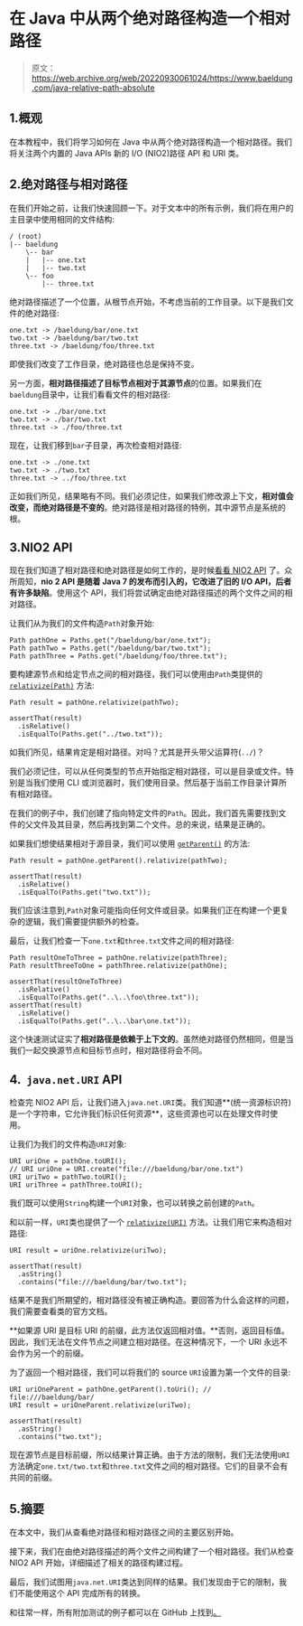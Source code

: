 # 在 Java 中从两个绝对路径构造一个相对路径

> 原文：<https://web.archive.org/web/20220930061024/https://www.baeldung.com/java-relative-path-absolute>

## 1.概观

在本教程中，我们将学习如何在 Java 中从两个绝对路径构造一个相对路径。我们将关注两个内置的 Java APIs 新的 I/O (NIO2)路径 API 和 URI 类。

## 2.绝对路径与相对路径

在我们开始之前，让我们快速回顾一下。对于文本中的所有示例，我们将在用户的主目录中使用相同的文件结构:

```
/ (root)
|-- baeldung
    \-- bar
    |   |-- one.txt
    |   |-- two.txt
    \-- foo
        |-- three.txt
```

绝对路径描述了一个位置，从根节点开始，不考虑当前的工作目录。以下是我们文件的绝对路径:

```
one.txt -> /baeldung/bar/one.txt
two.txt -> /baeldung/bar/two.txt
three.txt -> /baeldung/foo/three.txt
```

即使我们改变了工作目录，绝对路径也总是保持不变。

另一方面，**相对路径描述了目标节点相对于其源节点**的位置。如果我们在`baeldung`目录中，让我们看看文件的相对路径:

```
one.txt -> ./bar/one.txt
two.txt -> ./bar/two.txt
three.txt -> ./foo/three.txt
```

现在，让我们移到`bar`子目录，再次检查相对路径:

```
one.txt -> ./one.txt
two.txt -> ./two.txt
three.txt -> ../foo/three.txt
```

正如我们所见，结果略有不同。我们必须记住，如果我们修改源上下文，**相对值会改变，而绝对路径是不变的**。绝对路径是相对路径的特例，其中源节点是系统的根。

## 3.NIO2 API

现在我们知道了相对路径和绝对路径是如何工作的，是时候[看看 NIO2 API](/web/20221109203447/https://www.baeldung.com/java-nio-2-file-api) 了。众所周知，**nio 2 API 是随着 Java 7 的发布而引入的，它改进了旧的 I/O API，后者有许多缺陷**。使用这个 API，我们将尝试确定由绝对路径描述的两个文件之间的相对路径。

让我们从为我们的文件构造`Path`对象开始:

```
Path pathOne = Paths.get("/baeldung/bar/one.txt");
Path pathTwo = Paths.get("/baeldung/bar/two.txt");
Path pathThree = Paths.get("/baeldung/foo/three.txt");
```

要构建源节点和给定节点之间的相对路径，我们可以使用由`Path`类提供的 [`relativize(Path)`](https://web.archive.org/web/20221109203447/https://docs.oracle.com/javase/8/docs/api/java/nio/file/Path.html#relativize-java.nio.file.Path-) 方法:

```
Path result = pathOne.relativize(pathTwo);

assertThat(result)
  .isRelative()
  .isEqualTo(Paths.get("../two.txt"));
```

如我们所见，结果肯定是相对路径。对吗？尤其是开头带父运算符(`../`)？

我们必须记住，可以从任何类型的节点开始指定相对路径，可以是目录或文件。特别是当我们使用 CLI 或浏览器时，我们使用目录。然后基于当前工作目录计算所有相对路径。

在我们的例子中，我们创建了指向特定文件的`Path`。因此，我们首先需要找到文件的父文件及其目录，然后再找到第二个文件。总的来说，结果是正确的。

如果我们想使结果相对于源目录，我们可以使用 [`getParent()`](https://web.archive.org/web/20221109203447/https://docs.oracle.com/javase/8/docs/api/java/nio/file/Path.html#getParent--) 的方法:

```
Path result = pathOne.getParent().relativize(pathTwo);

assertThat(result)
  .isRelative()
  .isEqualTo(Paths.get("two.txt"));
```

我们应该注意到,`Path`对象可能指向任何文件或目录。如果我们正在构建一个更复杂的逻辑，我们需要提供额外的检查。

最后，让我们检查一下`one.txt`和`three.txt`文件之间的相对路径:

```
Path resultOneToThree = pathOne.relativize(pathThree);
Path resultThreeToOne = pathThree.relativize(pathOne);

assertThat(resultOneToThree)
  .isRelative()
  .isEqualTo(Paths.get("..\..\foo\three.txt"));
assertThat(result)
  .isRelative()
  .isEqualTo(Paths.get("..\..\bar\one.txt")); 
```

这个快速测试证实了**相对路径是依赖于上下文的**。虽然绝对路径仍然相同，但是当我们一起交换源节点和目标节点时，相对路径将会不同。

## 4.  `java.net.URI` API

检查完 NIO2 API 后，让我们进入`java.net.URI`类。我们知道**(统一资源标识符)是一个字符串，它允许我们标识任何资源**，这些资源也可以在处理文件时使用。

让我们为我们的文件构造`URI`对象:

```
URI uriOne = pathOne.toURI();
// URI uriOne = URI.create("file:///baeldung/bar/one.txt")
URI uriTwo = pathTwo.toURI();
URI uriThree = pathThree.toURI();
```

我们既可以使用`String`构建一个`URI`对象，也可以转换之前创建的`Path`。

和以前一样，`URI`类也提供了一个 [`relativize(URI)`](https://web.archive.org/web/20221109203447/https://docs.oracle.com/javase/8/docs/api/java/net/URI.html#relativize-java.net.URI-) 方法。让我们用它来构造相对路径:

```
URI result = uriOne.relativize(uriTwo);

assertThat(result)
  .asString()
  .contains("file:///baeldung/bar/two.txt");
```

结果不是我们所期望的，相对路径没有被正确构造。要回答为什么会这样的问题，我们需要查看类的官方文档。

**如果源 URI 是目标 URI 的前缀，此方法仅返回相对值。**否则，返回目标值。因此，我们无法在文件节点之间建立相对路径。在这种情况下，一个 URI 永远不会作为另一个的前缀。

为了返回一个相对路径，我们可以将我们的 source `URI`设置为第一个文件的目录:

```
URI uriOneParent = pathOne.getParent().toUri(); // file:///baeldung/bar/
URI result = uriOneParent.relativize(uriTwo);

assertThat(result)
  .asString()
  .contains("two.txt");
```

现在源节点是目标前缀，所以结果计算正确。由于方法的限制，我们无法使用`URI`方法确定`one.txt/two.txt`和`three.txt`文件之间的相对路径。它们的目录不会有共同的前缀。

## 5.摘要

在本文中，我们从查看绝对路径和相对路径之间的主要区别开始。

接下来，我们在由绝对路径描述的两个文件之间构建了一个相对路径。我们从检查 NIO2 API 开始，详细描述了相关的路径构建过程。

最后，我们试图用`java.net.URI`类达到同样的结果。我们发现由于它的限制，我们不能使用这个 API 完成所有的转换。

和往常一样，所有附加测试的例子都可以在 GitHub 上找到[。](https://web.archive.org/web/20221109203447/https://github.com/eugenp/tutorials/tree/master/core-java-modules/core-java-io-apis-2)